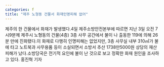 ```yaml
---
categories: f
title: "제주 노형동 건물서 화재인명피해 없어"
---
```

제주의 한 건물에서 화재가 발생했다.4일 제주소방안전본부에 따르면 지난 3일 오전 7시9분께 제주시 노형동의 건물(4층) 3층 사무 공간에서 불이 나 출동한 119에 의해 26분 만에 진화됐다.이 화재로 다행히 인명피해는 없었지만, 3층 사무실 내부 310㎡가 불에 타고 노트북과 사무용품 등이 소실되면서 소방서 추산 1738만5000원 상당의 재산피해가 났다.소방당국은 전기적 요인에 불이 난 것으로 보고 정확한 화재 원인을 조사하고 있다. 홍진혁 기자